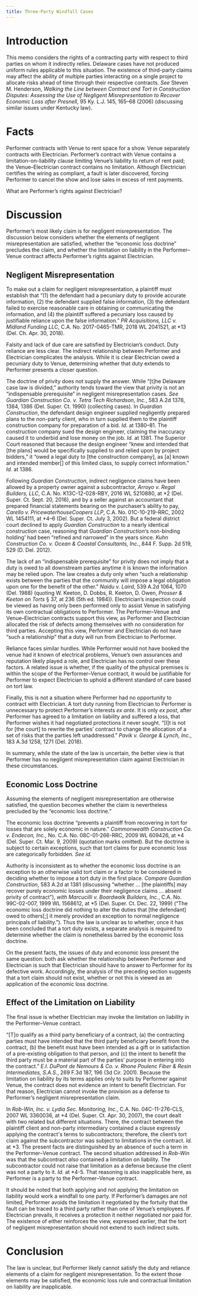 ```yaml
---
title: Three-Party Windfall Cases
---
```


# Introduction

This memo considers the rights of a contracting party with respect to third parties on whom it indirectly relies. Delaware cases have not produced uniform rules applicable to this situation. The existence of third-party claims may affect the ability of multiple parties interacting on a single project to allocate risks ahead of time through their respective contracts. *See* Steven M. Henderson, *Walking the Line between Contract and Tort in Construction Disputes: Assessing the Use of Negligent Misrepresentation to Recover Economic Loss after Presnell*, 95 Ky. L.J. 145,  165–68 (2006) (discussing similar issues under Kentucky law).

# Facts

Performer contracts with Venue to rent space for a show. Venue separately contracts with Electrician. Performer’s contract with Venue contains a limitation-on-liability clause limiting Venue’s liability to return of rent paid; the Venue–Electrician contract contains no limitation. Although Electrician certifies the wiring as compliant, a fault is later discovered, forcing Performer to cancel the show and lose sales in excess of rent payments.

What are Performer’s rights against Electrician?

# Discussion

Performer’s most likely claim is for negligent misrepresentation. The discussion below considers whether the elements of negligent misrepresentation are satisfied, whether the “economic loss doctrine” precludes the claim, and whether the limitation on liability in the Performer–Venue contract affects Performer’s rights against Electrician.

## Negligent Misrepresentation

To make out a claim for negligent misrepresentation, a plaintiff must establish that “(1) the defendant had a pecuniary duty to provide accurate information, (2) the defendant supplied false information, (3) the defendant failed to exercise reasonable care in obtaining or communicating the information, and (4) the plaintiff suffered a pecuniary loss caused by justifiable reliance upon the false information.” *PR Acquisitions, LLC v. Midland Funding LLC*, C.A. No. 2017-0465-TMR, 2018 WL 2041521, at *13 (Del. Ch. Apr. 30, 2018).

Falsity and lack of due care are satisfied by Electrician’s conduct. Duty reliance are less clear. The indirect relationship between Performer and Electrician complicates the analysis. While it is clear Electrician owed a pecuniary duty to Venue, determining whether that duty extends to Performer presents a closer question.

The doctrine of privity does not supply the answer. While “[t]he Delaware case law is divided,” authority tends toward the view that privity is not an “indispensable prerequisite” in negligent misrepresentation cases. *See* *Guardian Construction Co. v. Tetra Tech Richardson, Inc.*, 583 A.2d 1378, 1384, 1386 (Del. Super. Ct. 1990) (collecting cases). In *Guardian Construction*, the defendant design engineer supplied negligently prepared plans to the non-party client, who in turn supplied them to the plaintiff construction company for preparation of a bid. *Id.* at 1380–81. The construction company sued the design engineer, claiming the inaccuracy caused it to underbid and lose money on the job. *Id.* at 1381. The Superior Court reasoned that because the design engineer “knew and intended that [the plans] would be specifically supplied to and relied upon by project bidders,” it “owed a legal duty to [the construction company], as [a] known and intended member[] of this limited class, to supply correct information.” *Id.* at 1386.

Following *Guardian Construction*, indirect negligence claims have been allowed by a property owner against a subcontractor, *Arroyo v. Regal Builders, LLC*, C.A. No. K13C-12-028-RBY, 2016 WL 5210880, at *2 (Del. Super. Ct. Sept. 20, 2016), and by a seller against an accountant that prepared financial statements bearing on the purchaser’s ability to pay, *Carello v. PricewaterhouseCoopers LLP*, C.A. No. 01C-10-219-RRC, 2002 WL 1454111, at *4–6 (Del. Super. Ct. July 3, 2002). But a federal district court declined to apply *Guardian Construction* to a nearly identical construction case, reasoning that *Guardian Construction*‘s non-binding holding’ had been “refined and narrowed” in the years since. *Kuhn Construction Co. v. Ocean \& Coastal Consultants, Inc.*, 844 F. Supp. 2d 519, 529 (D. Del. 2012).

The lack of an “indispensable prerequisite” for privity does not imply that a duty is owed to all downstream parties anytime it is known the information may be relied upon. The law creates a duty only when “such a relationship exists between the parties that the community will impose a legal obligation upon one for the benefit of the other.” *Naidu v. Laird*, 539 A.2d 1064, 1070 (Del. 1988) (quoting W. Keeton, D. Dobbs, R. Keeton, D. Owen, *Prosser & Keeton on Torts* § 37, at 236 (5th ed. 1984)). Electrician’s inspection could be viewed as having only been performed only to assist Venue in satisfying its own contractual obligations to Performer. The Performer–Venue and Venue–Electrician contracts support this view, as Performer and Electrician allocated the risk of defects among themselves with no consideration for third parties. Accepting this view, Performer and Electrician do not have “such a relationship” that a duty will run from Electrician to Performer.

Reliance faces similar hurdles. While Performer would not have booked the venue had it known of electrical problems, Venue’s own assurances and reputation likely played a role, and Electrician has no control over these factors. A related issue is whether, if the quality of the physical premises is within the scope of the Performer–Venue contract, it would be justifiable for Performer to expect Electrician to uphold a different standard of care based on tort law.

Finally, this is not a situation where Performer had no opportunity to contract with Electrician. A tort duty running from Electrician to Performer is unnecessary to protect Performer’s interests *ex ante*. It is only *ex post*, after Performer has agreed to a limitation on liability and suffered a loss, that Performer wishes it had negotiated protections it never sought. “[I]t is not for [the court] to rewrite the parties’ contract to change the allocation of a set of risks that the parties left unaddressed.” *Pavik v. George & Lynch, Inc.*, 183 A.3d 1258, 1271 (Del. 2018).

In summary, while the state of the law is uncertain, the better view is that Performer has no negligent misrepresentation claim against Electrician in these circumstances.

## Economic Loss Doctrine

Assuming the elements of negligent misrepresentation are otherwise satisfied, the question becomes whether the claim is nevertheless precluded by the “economic loss doctrine.”

The economic loss doctrine “prevents a plaintiff from recovering in tort for losses that are solely economic in nature.” *Commonwealth Construction Co. v. Endecon, Inc.*, No. C.A. No. 08C-01-266-RRC, 2009 WL 609426, at *4 (Del. Super. Ct. Mar. 9, 2009) (quotation marks omitted). But the doctrine is subject to certain exceptions, such that tort claims for pure economic loss are categorically forbidden. *See* *id.*

Authority is inconsistent as to whether the economic loss doctrine is an exception to an otherwise valid tort claim or a factor to be considered in deciding whether to impose a tort duty in the first place. *Compare* *Guardian Construction*, 583 A.2d at 1381 (discussing “whether … [the plaintiffs] may recover purely economic losses under their negligence claims … absent privity of contract”), *with* *Marcucilli v. Boardwalk Builders, Inc.*, C.A. No. 99C-02-007, 1999 WL 1568612, at *5 (Del. Super. Ct. Dec. 22, 1999) (“The economic loss doctrine did nothing to alter the duties that [the defendant] owed to others[;] it merely provided an exception to normal negligence principals of liability.”). Thus the law is unclear as to whether, once it has been concluded that a tort duty exists, a separate analysis is required to determine whether the claim is nonetheless barred by the economic loss doctrine.

On the present facts, the issues of duty and economic loss present the same question: both ask whether the relationship between Performer and Electrician is such that Electrician should have to answer to Performer for its defective work. Accordingly, the analysis of the preceding section suggests that a tort claim should not exist, whether or not this is viewed as an application of the economic loss doctrine.

## Effect of the Limitation on Liability

The final issue is whether Electrician may invoke the limitation on liability in the Performer–Venue contract.

“[T]o qualify as a third party beneficiary of a contract, (a) the contracting parties must have intended that the third party beneficiary benefit from the contract, (b) the benefit must have been intended as a gift or in satisfaction of a pre-existing obligation to that person, and (c) the intent to benefit the third party must be a material part of the parties’ purpose in entering into the contract.” *E.I. DuPont de Nemours & Co. v. Rhone Poulenc Fiber & Resin Intermediates, S.A.S.*, 269 F.3d 187, 196 (3d Cir. 2001). Because the limitation on liability by its terms applies only to suits by Performer against Venue, the contract does not evidence an intent to benefit Electrician. For that reason, Electrician cannot invoke the provision as a defense to Performer’s negligent misrepresentation claim.

In *Rob-Win, Inc. v. Lydia Sec. Monitoring, Inc.*, C.A. No. 04C-11-276-CLS, 2007 WL 3360036, at *4 (Del. Super. Ct. Apr. 30, 2007), the court dealt with two related but different situations. There, the contract between the plaintiff client and non-party intermediary contained a clause expressly applying the contract's terms to subcontractors; therefore, the client’s tort claim against the subcontractor was subject to limitations in the contract. *Id.* at \*3. The present facts are distinguished by an absence of such a term in the Performer–Venue contract. The second situation addressed in *Rob-Win* was that the subcontract *also* contained a limitation on liability. The subcontractor could not raise that limitation as a defense because the client was not a party to it. *Id.* at \*4-5. That reasoning is also inapplicable here, as Performer is a party to the Performer–Venue contract.

It should be noted that both applying and not applying the limitation on liability would work a windfall to one party. If Performer’s damages are not limited, Performer avoids the limitation it negotiated by the fortuity that the fault can be traced to a third party rather than one of Venue’s employees. If Electrician prevails, it receives a protection it neither negotiated nor paid for. The existence of either reinforces the view, expressed earlier, that the tort of negligent misrepresentation should not extend to such indirect suits.

# Conclusion

The law is unclear, but Performer likely cannot satisfy the duty and reliance elements of a claim for negligent misrepresentation. To the extent those elements may be satisfied, the economic loss rule and contractual limitation on liability are inapplicable.

